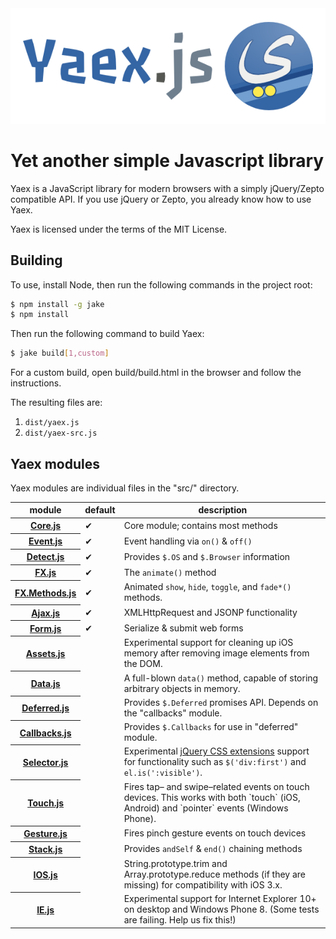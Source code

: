 <center>
  <img src="media/yaexlogo-01.png">
</center>

# Yet another simple Javascript library

Yaex is a JavaScript library for modern browsers with a
simply jQuery/Zepto compatible API. If you use jQuery or Zepto, you already know how to use Yaex.

Yaex is licensed under the terms of the MIT License.

## Building

To use, install Node, then run the following commands in the project root:

~~~ sh
$ npm install -g jake
$ npm install
~~~

Then run the following command to build Yaex:

~~~ sh
$ jake build[1,custom]
~~~

For a custom build, open build/build.html in the browser and follow the instructions.

The resulting files are:

1. `dist/yaex.js`
2. `dist/yaex-src.js`

## Yaex modules

Yaex modules are individual files in the "src/" directory.

<table>
<thead><tr>
  <th>module</th> <th>default</th> <th>description</th>
</tr></thead>
<tbody>
  <tr>
    <th><a href="src/Core.js#files">Core.js</a></th>
    <td>✔</td>
    <td>Core module; contains most methods</td>
  </tr>
  <tr>
    <th><a href="src/Event.js#files">Event.js</a></th>
    <td>✔</td>
    <td>Event handling via <code>on()</code> &amp; <code>off()</code></td>
  </tr>
  <tr>
    <th><a href="src/Detect.js#files">Detect.js</a></th>
    <td>✔</td>
    <td>Provides <code>$.OS</code> and <code>$.Browser</code> information</td>
  </tr>
  <tr>
    <th><a href="src/FX.js#files">FX.js</a></th>
    <td>✔</td>
    <td>The <code>animate()</code> method</td>
  </tr>
  <tr>
    <th><a href="src/FX.Methods.js#files">FX.Methods.js</a></th>
    <td>✔</td>
    <td>
      Animated <code>show</code>, <code>hide</code>, <code>toggle</code>,
      and <code>fade*()</code> methods.
    </td>
  </tr>
  <tr>
    <th><a href="src/Ajax.js#files">Ajax.js</a></th>
    <td>✔</td>
    <td>XMLHttpRequest and JSONP functionality</td>
  </tr>
  <tr>
    <th><a href="src/Form.js#files">Form.js</a></th>
    <td>✔</td>
    <td>Serialize &amp; submit web forms</td>
  </tr>
  <tr>
    <th><a href="src/Assets.js#files">Assets.js</a></th>
    <td></td>
    <td>
      Experimental support for cleaning up iOS memory after removing
      image elements from the DOM.
    </td>
  </tr>
  <tr>
    <th><a href="src/Data.js#files">Data.js</a></th>
    <td></td>
    <td>
      A full-blown <code>data()</code> method, capable of storing arbitrary
      objects in memory.
    </td>
  </tr>
  <tr>
    <th><a href="src/Deferred.js#files">Deferred.js</a></th>
    <td></td>
    <td>
      Provides <code>$.Deferred</code> promises API.
      Depends on the "callbacks" module.
    </td>
  </tr>
  <tr>
    <th><a href="src/Callbacks.js#files">Callbacks.js</a></th>
    <td></td>
    <td>
      Provides <code>$.Callbacks</code> for use in "deferred" module.
    </td>
  </tr>
  <tr>
    <th><a href="src/Selector.js#files">Selector.js</a></th>
    <td></td>
    <td>
      Experimental <a href="http://api.jquery.com/category/selectors/jquery-selector-extensions/">jQuery
      CSS extensions</a> support for functionality such as <code>$('div:first')</code> and
      <code>el.is(':visible')</code>.
    </td>
  </tr>
  <tr>
    <th><a href="src/Touch.js#files">Touch.js</a></th>
    <td></td>
    <td>
      Fires tap– and swipe–related events on touch devices. This works with both
      `touch` (iOS, Android) and `pointer` events (Windows Phone).
    </td>
  </tr>
  <tr>
    <th><a href="src/Gesture.js#files">Gesture.js</a></th>
    <td></td>
    <td>Fires pinch gesture events on touch devices</td>
  </tr>
  <tr>
    <th><a href="src/Stack.js#files">Stack.js</a></th>
    <td></td>
    <td>Provides <code>andSelf</code> &amp; <code>end()</code> chaining methods</td>
  </tr>
  <tr>
    <th><a href="src/IOS.js#files">IOS.js</a></th>
    <td></td>
    <td>
      String.prototype.trim and Array.prototype.reduce methods
      (if they are missing) for compatibility with iOS 3.x.
    </td>
  </tr>
  <tr>
    <th><a href="src/IE.js#files">IE.js</a></th>
    <td></td>
    <td>
      Experimental support for Internet Explorer 10+ on desktop and Windows Phone 8.
      (Some tests are failing. Help us fix this!)
    </td>
  </tr>
</tbody>
</table>
